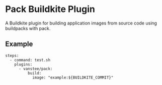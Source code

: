 Pack Buildkite Plugin
=====================

A Buildkite plugin for building application images from source code using
buildpacks with pack.

Example
-------

```
steps:
  - command: test.sh
    plugins:
      - vanstee/pack:
          build:
            image: "example:${BUILDKITE_COMMIT}"
```
